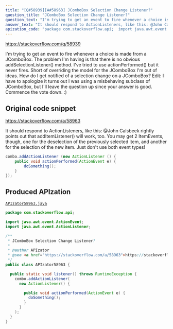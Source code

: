 ```yaml
---
title: "[Q#58939][A#58963] JComboBox Selection Change Listener?"
question_title: "JComboBox Selection Change Listener?"
question_text: "I'm trying to get an event to fire whenever a choice is made from a JComboBox. The problem I'm having is that there is no obvious addSelectionListener() method. I've tried to use actionPerformed() but it never fires. Short of overriding the model for the JComboBox I'm out of ideas. How do I get notified of a selection change on a JComboBox? Edit: I have to apologize it turns out I was using a misbehaving subclass of JComboBox, but I'll leave the question up since your answer is good.  Commence the vote down. :)"
answer_text: "It should respond to ActionListeners, like this: @John Calsbeek rightly points out that addItemListener() will work, too.  You may get 2 ItemEvents, though, one for the deselection of the previously selected item, and another for the selection of the new item. Just don't use both event types!"
apization_code: "package com.stackoverflow.api;  import java.awt.event.ActionEvent; import java.awt.event.ActionListener;  /**  * JComboBox Selection Change Listener?  *  * @author APIzator  * @see <a href=\"https://stackoverflow.com/a/58963\">https://stackoverflow.com/a/58963</a>  */ public class APIzator58963 {    public static void listener() throws RuntimeException {     combo.addActionListener(       new ActionListener() {          public void actionPerformed(ActionEvent e) {           doSomething();         }       }     );   } }"
---
```


https://stackoverflow.com/q/58939

I&#x27;m trying to get an event to fire whenever a choice is made from a JComboBox.
The problem I&#x27;m having is that there is no obvious addSelectionListener() method.
I&#x27;ve tried to use actionPerformed() but it never fires.
Short of overriding the model for the JComboBox I&#x27;m out of ideas.
How do I get notified of a selection change on a JComboBox?
Edit: I have to apologize it turns out I was using a misbehaving subclass of JComboBox, but I&#x27;ll leave the question up since your answer is good.  Commence the vote down. :)



## Original code snippet

https://stackoverflow.com/a/58963

It should respond to ActionListeners, like this:
@John Calsbeek rightly points out that addItemListener() will work, too.  You may get 2 ItemEvents, though, one for the deselection of the previously selected item, and another for the selection of the new item. Just don&#x27;t use both event types!

```java
combo.addActionListener (new ActionListener () {
    public void actionPerformed(ActionEvent e) {
        doSomething();
    }
});
```

## Produced APIzation

[`APIzator58963.java`](https://github.com/pasqualesalza/apization-temp-data/raw/master/apizations/java/APIzator58963.java)

```java
package com.stackoverflow.api;

import java.awt.event.ActionEvent;
import java.awt.event.ActionListener;

/**
 * JComboBox Selection Change Listener?
 *
 * @author APIzator
 * @see <a href="https://stackoverflow.com/a/58963">https://stackoverflow.com/a/58963</a>
 */
public class APIzator58963 {

  public static void listener() throws RuntimeException {
    combo.addActionListener(
      new ActionListener() {

        public void actionPerformed(ActionEvent e) {
          doSomething();
        }
      }
    );
  }
}

```